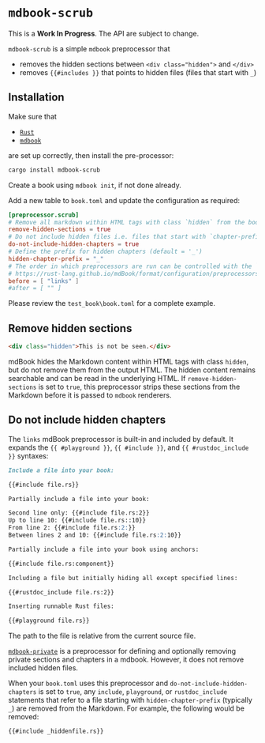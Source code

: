 # `mdbook-scrub`

This is a **Work In Progress**. The API are subject to change.

`mdbook-scrub` is a simple `mdbook` preprocessor that

- removes the hidden sections between `<div class="hidden">` and `</div>`
- removes `{{#includes }}` that points to hidden files (files that start with `_`)

## Installation

Make sure that

- [`Rust`](https://www.rust-lang.org/)
- [`mdbook`](https://github.com/rust-lang/mdBook)

are set up correctly, then install the pre-processor:

```sh
cargo install mdbook-scrub
```

Create a book using `mdbook init`, if not done already.

Add a new table to `book.toml` and update the configuration as required:

```toml
[preprocessor.scrub]
# Remove all markdown within HTML tags with class `hidden` from the book (default = true)
remove-hidden-sections = true
# Do not include hidden files i.e. files that start with `chapter-prefix` below, typically _ (default = true)
do-not-include-hidden-chapters = true
# Define the prefix for hidden chapters (default = '_')
hidden-chapter-prefix = "_"
# The order in which preprocessors are run can be controlled with the `before` and `after` fields.
# https://rust-lang.github.io/mdBook/format/configuration/preprocessors.html
before = [ "links" ]
#after = [ "" ]
```

Please review the `test_book\book.toml` for a complete example.

## Remove hidden sections

```html
<div class="hidden">This is not be seen.</div>
```

mdBook hides the Markdown content within HTML tags with class `hidden`, but do not remove them from the output HTML.
The hidden content remains searchable and can be read in the underlying HTML.
If `remove-hidden-sections` is set to `true`, this preprocessor strips these sections from the Markdown before it is passed to `mdbook` renderers.

## Do not include hidden chapters

The `links` mdBook preprocessor is built-in and included by default.
It expands the `{{ #playground }}`, `{{ #include }}`, and `{{ #rustdoc_include }}` syntaxes:

```md
Include a file into your book:

{{#include file.rs}}

Partially include a file into your book:

Second line only: {{#include file.rs:2}}
Up to line 10: {{#include file.rs::10}}
From line 2: {{#include file.rs:2:}}
Between lines 2 and 10: {{#include file.rs:2:10}}

Partially include a file into your book using anchors:

{{#include file.rs:component}}

Including a file but initially hiding all except specified lines:

{{#rustdoc_include file.rs:2}}

Inserting runnable Rust files:

{{#playground file.rs}}
```

The path to the file is relative from the current source file.

[`mdbook-private`](https://github.com/RealAtix/mdbook-private) is a preprocessor for defining and optionally removing private sections and chapters in a mdbook. However, it does not remove included hidden files.

When your `book.toml` uses this preprocessor and `do-not-include-hidden-chapters` is set to `true`, any `include`, `playground`, or `rustdoc_include` statements that refer to a file starting with `hidden-chapter-prefix` (typically `_`) are removed from the Markdown.
For example, the following would be removed:

```markdown
{{#include _hiddenfile.rs}}
```
